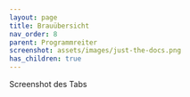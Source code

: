 ```yaml
---
layout: page
title: Brauübersicht
nav_order: 8
parent: Programmreiter
screenshot: assets/images/just-the-docs.png
has_children: true
---
```


Screenshot des Tabs